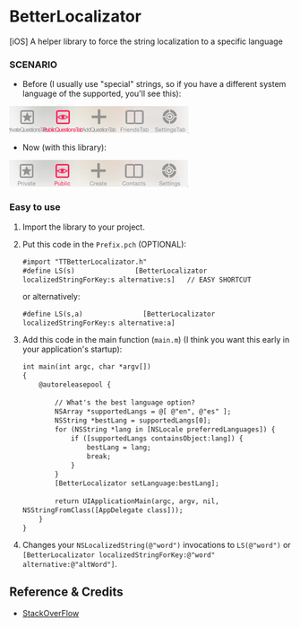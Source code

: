 BetterLocalizator
=================

[iOS] A helper library to force the string localization to a specific language


### SCENARIO

* Before (I usually use "special" strings, so if you have a different system language of the supported, you'll see this):

![image](./screenshots/before.png "Before")

* Now (with this library):

![image](./screenshots/after.png "After")

### Easy to use

1. Import the library to your project.

2. Put this code in the `Prefix.pch` (OPTIONAL):

    ```
    #import "TTBetterLocalizator.h"
    #define LS(s)               [BetterLocalizator localizedStringForKey:s alternative:s]   // EASY SHORTCUT
    ```
    or alternatively:
    ```
    #define LS(s,a)               [BetterLocalizator localizedStringForKey:s alternative:a]
    ```

3. Add this code in the main function (`main.m`) (I think you want this early in your application's startup):

    ```
    int main(int argc, char *argv[])
    {
        @autoreleasepool {
        
            // What's the best language option?
            NSArray *supportedLangs = @[ @"en", @"es" ];
            NSString *bestLang = supportedLangs[0];
            for (NSString *lang in [NSLocale preferredLanguages]) {
                if ([supportedLangs containsObject:lang]) {
                    bestLang = lang;
                    break;
                }
            }
            [BetterLocalizator setLanguage:bestLang];
            
            return UIApplicationMain(argc, argv, nil, NSStringFromClass([AppDelegate class]));
        }
    }
    ```

4. Changes your `NSLocalizedString(@"word")` invocations to `LS(@"word")` or `[BetterLocalizator localizedStringForKey:@"word" alternative:@"altWord"]`.


Reference & Credits
-------------------
* [StackOverFlow](http://stackoverflow.com/questions/1669645/how-to-force-nslocalizedstring-to-use-a-specific-language)

